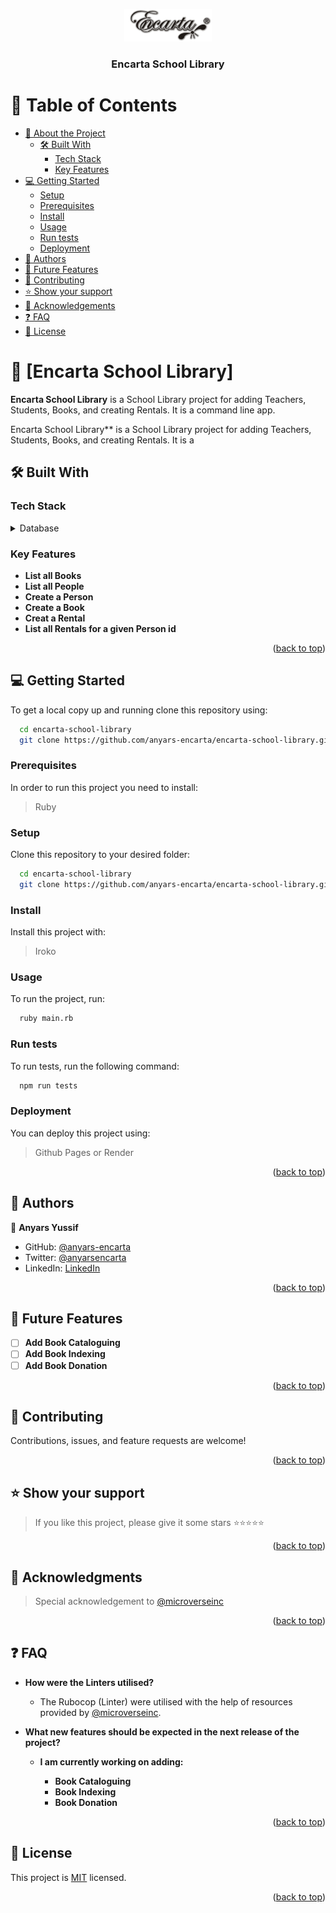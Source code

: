 <a name="readme-top"></a>
<div align="center">

 <!-- LOGO -->

  <img src="./assets/My Logo.png" alt="logo" width="140"  height="auto" />
  <br/>

<!-- MAIN HEADING -->

  <h3><b>Encarta School Library</b></h3>

</div>
<!-- TABLE OF CONTENTS -->

# 📗 Table of Contents

- [📖 About the Project](#about-project)
  - [🛠 Built With](#built-with)
    - [Tech Stack](#tech-stack)
    - [Key Features](#key-features)
  <!-- - [🚀 Live Demo](#live-demo) -->
- [💻 Getting Started](#getting-started)
  - [Setup](#setup)
  - [Prerequisites](#prerequisites)
  - [Install](#install)
  - [Usage](#usage)
  - [Run tests](#run-tests)
  - [Deployment](#triangular_flag_on_post-deployment)
- [👥 Authors](#authors)
- [🔭 Future Features](#future-features)
- [🤝 Contributing](#contributing)
- [⭐️ Show your support](#support)
- [🙏 Acknowledgements](#acknowledgements)
- [❓ FAQ](#faq)
- [📝 License](#license)

<!-- PROJECT DESCRIPTION -->

# 📖 [Encarta School Library] <a name="about-project"></a>


**Encarta School Library** is a School Library project for adding Teachers, Students, Books, and creating Rentals. It is a command line app.

Encarta School Library** is a School Library project for adding Teachers, Students, Books, and creating Rentals. It is a

## 🛠 Built With <a name="built-with"></a>

### Tech Stack <a name="tech-stack"></a>

<details>
<summary>Database</summary>
  <ul>
    <li><a href="https://www.ruby-lang.org/en/">Ruby</a></li>
</details>

<!-- Features -->

### Key Features <a name="key-features"></a>

- **List all Books**
- **List all People**
- **Create a Person**
- **Create a Book**
- **Creat a Rental**
- **List all Rentals for a given Person id**

<!-- <p align="right">(<a href="#readme-top">back to top</a>)</p> -->

<!-- LIVE DEMO -->

<!-- ## 🚀 Live Demo <a name="live-demo"></a>


- Live demo coming soon... -->
<!-- - [Live Demo Link](<replace-with-your-deployment-URL>) -->

<p align="right">(<a href="#readme-top">back to top</a>)</p>

<!-- GETTING STARTED -->

## 💻 Getting Started <a name="getting-started"></a>


To get a local copy up and running clone this repository using:

```sh
  cd encarta-school-library
  git clone https://github.com/anyars-encarta/encarta-school-library.git
```

### Prerequisites

In order to run this project you need to install:

> Ruby

### Setup

Clone this repository to your desired folder:

```sh
  cd encarta-school-library
  git clone https://github.com/anyars-encarta/encarta-school-library.git
```

### Install

Install this project with:

> Iroko

### Usage

To run the project, run:

```sh
  ruby main.rb
```

### Run tests

To run tests, run the following command:

```sh
  npm run tests
```

### Deployment

You can deploy this project using:

> Github Pages or Render

<p align="right">(<a href="#readme-top">back to top</a>)</p>

<!-- AUTHORS -->

## 👥 Authors <a name="authors"></a>

👤 **Anyars Yussif**

- GitHub: [@anyars-encarta](https://github.com/anyars-encarta)
- Twitter: [@anyarsencarta](https://twitter.com/anyarsencarta)
- LinkedIn: [LinkedIn](https://www.linkedin.com/in/anyars-yussif/)

<p align="right">(<a href="#readme-top">back to top</a>)</p>

<!-- FUTURE FEATURES -->

## 🔭 Future Features <a name="future-features"></a>

- [ ] **Add Book Cataloguing**
- [ ] **Add Book Indexing**
- [ ] **Add Book Donation**

<p align="right">(<a href="#readme-top">back to top</a>)</p>

<!-- CONTRIBUTING -->

## 🤝 Contributing <a name="contributing"></a>

Contributions, issues, and feature requests are welcome!

<!-- Feel free to check the [issues page](../../issues/). -->

<p align="right">(<a href="#readme-top">back to top</a>)</p>

<!-- SUPPORT -->

## ⭐️ Show your support <a name="support"></a>

> If you like this project, please give it some stars ⭐️⭐️⭐️⭐️⭐️

<p align="right">(<a href="#readme-top">back to top</a>)</p>

<!-- ACKNOWLEDGEMENTS -->

## 🙏 Acknowledgments <a name="acknowledgements"></a>

> Special acknowledgement to [@microverseinc](https://github.com/microverseinc)

<p align="right">(<a href="#readme-top">back to top</a>)</p>

<!-- FAQ (optional) -->

## ❓ FAQ <a name="faq"></a>

- **How were the Linters utilised?**

  - The Rubocop (Linter) were utilised with the help of resources provided by [@microverseinc](https://github.com/microverseinc).

- **What new features should be expected in the next release of the project?**

  - **I am currently working on adding:**
  
     - **Book Cataloguing**
     - **Book Indexing**
     - **Book Donation**

<p align="right">(<a href="#readme-top">back to top</a>)</p>

<!-- LICENSE -->

## 📝 License <a name="license"></a>

This project is [MIT](./LICENSE) licensed.

<p align="right">(<a href="#readme-top">back to top</a>)</p>
